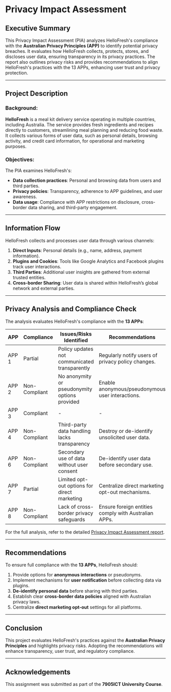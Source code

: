 # Privacy Impact Assessment



## Executive Summary
This Privacy Impact Assessment (PIA) analyzes HelloFresh's compliance with the **Australian Privacy Principles (APP)** to identify potential privacy breaches. It evaluates how HelloFresh collects, protects, stores, and discloses user data, ensuring transparency in its privacy practices. The report also outlines privacy risks and provides recommendations to align HelloFresh's practices with the 13 APPs, enhancing user trust and privacy protection.

---

## Project Description
### Background:
**HelloFresh** is a meal kit delivery service operating in multiple countries, including Australia. The service provides fresh ingredients and recipes directly to customers, streamlining meal planning and reducing food waste. It collects various forms of user data, such as personal details, browsing activity, and credit card information, for operational and marketing purposes.

### Objectives:
The PIA examines HelloFresh's:
- **Data collection practices**: Personal and browsing data from users and third parties.
- **Privacy policies**: Transparency, adherence to APP guidelines, and user awareness.
- **Data usage**: Compliance with APP restrictions on disclosure, cross-border data sharing, and third-party engagement.

---

## Information Flow
HelloFresh collects and processes user data through various channels:
1. **Direct Inputs**: Personal details (e.g., name, address, payment information).
2. **Plugins and Cookies**: Tools like Google Analytics and Facebook plugins track user interactions.
3. **Third Parties**: Additional user insights are gathered from external trusted entities.
4. **Cross-border Sharing**: User data is shared within HelloFresh’s global network and external parties.

---

## Privacy Analysis and Compliance Check
The analysis evaluates HelloFresh's compliance with the **13 APPs**:

| **APP**        | **Compliance**                                | **Issues/Risks Identified**                   | **Recommendations**                                    |
|-----------------|----------------------------------------------|-----------------------------------------------|-------------------------------------------------------|
| APP 1          | Partial                                      | Policy updates not communicated transparently | Regularly notify users of privacy policy changes.     |
| APP 2          | Non-Compliant                               | No anonymity or pseudonymity options provided | Enable anonymous/pseudonymous user interactions.      |
| APP 3          | Compliant                                   | -                                             | -                                                     |
| APP 4          | Non-Compliant                               | Third-party data handling lacks transparency  | Destroy or de-identify unsolicited user data.         |
| APP 6          | Non-Compliant                               | Secondary use of data without user consent    | De-identify user data before secondary use.           |
| APP 7          | Partial                                      | Limited opt-out options for direct marketing  | Centralize direct marketing opt-out mechanisms.       |
| APP 8          | Non-Compliant                               | Lack of cross-border privacy safeguards       | Ensure foreign entities comply with Australian APPs.  |

For the full analysis, refer to the detailed [Privacy Impact Assessment report](./PIA.pdf).

---

## Recommendations
To ensure full compliance with the **13 APPs**, HelloFresh should:
1. Provide options for **anonymous interactions** or pseudonyms.
2. Implement mechanisms for **user notification** before collecting data via plugins.
3. **De-identify personal data** before sharing with third parties.
4. Establish clear **cross-border data policies** aligned with Australian privacy laws.
5. Centralize **direct marketing opt-out** settings for all platforms.

---

## Conclusion
This project evaluates HelloFresh's practices against the **Australian Privacy Principles** and highlights privacy risks. Adopting the recommendations will enhance transparency, user trust, and regulatory compliance.

---

## Acknowledgements
This assignment was submitted as part of the **7905ICT University Course**.


